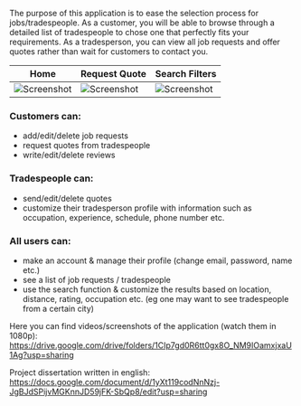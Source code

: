 The purpose of this application is to ease the selection process for jobs/tradespeople. As a customer, you will be able to browse through a detailed list of tradespeople to chose one that perfectly fits your requirements. As a tradesperson, you can view all job requests and offer quotes rather than wait for customers to contact you.

| Home  | Request Quote | Search Filters |
| ------------- | ------------- | ------------- |
| ![Screenshot](https://i.imgur.com/AxPYOkl.jpg)  | ![Screenshot](https://i.imgur.com/45SLElJ.jpg)  | ![Screenshot](https://i.imgur.com/qftBiHT.jpg)  |

### Customers can:
+ add/edit/delete job requests
+ request quotes from tradespeople
+ write/edit/delete reviews

### Tradespeople can:
+ send/edit/delete quotes
+ customize their tradesperson profile with information such as occupation, experience, schedule, phone number etc.

### All users can:
+ make an account & manage their profile (change email, password, name etc.)
+ see a list of job requests / tradespeople
+ use the search function & customize the results based on location, distance, rating, occupation etc. (eg one may want to see tradespeople from a certain city)

Here you can find videos/screenshots of the application (watch them in 1080p): https://drive.google.com/drive/folders/1CIp7gd0R6tt0gx8O_NM9IOamxjxaU1Ag?usp=sharing

Project dissertation written in english: https://docs.google.com/document/d/1yXt119codNnNzj-JgBJdSPijvMGKnnJD59jFK-SbQp8/edit?usp=sharing
